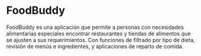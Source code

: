 # FoodBuddy
FoodBuddy es una aplicación que permite a personas con necesidades alimentarias especiales encontrar restaurantes y tiendas de alimentos que se ajusten a sus requerimientos. Con funciones de filtrado por tipo de dieta, revisión de menús e ingredientes, y aplicaciones de reparto de comida.
